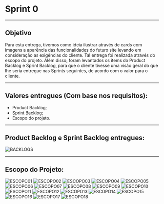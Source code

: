 # Sprint 0 
------------------------------------------------------------------------------------------------------------------------------

## Objetivo
Para esta entrega, tivemos como ideia ilustrar através de cards com imagens a aparência das funcionalidades do futuro site levando em consideração as exigências do cliente. Tal entrega foi realizada através do escopo do projeto. Além disso, foram levantados os items do Product Backlog e Sprint Backlog, para que o cliente tivesse uma visão geral do que lhe seria entregue nas Sprints seguintes, de acordo com o valor para o cliente. 


------------------------------------------------------------------------------------------------------------------------------
## Valores entregues (Com base nos requisitos):

- Product Backlog;
- Sprint Backlog;
-	Escopo do projeto.


------------------------------------------------------------------------------------------------------------------------------

## Product Backlog e Sprint Backlog entregues:

![BACKLOGS](https://github.com/Leo0256/Equipe_Lider-Projeto_Integrador/blob/master/Projeto/Documentos/Imagens/BACKLOGS.png)

------------------------------------------------------------------------------------------------------------------------------

## Escopo do Projeto:

![ESCOPO01](https://github.com/Leo0256/Equipe_Lider-Projeto_Integrador/blob/master/Projeto/Documentos/Imagens/ESCOPO01.jpg)
![ESCOPO02](https://github.com/Leo0256/Equipe_Lider-Projeto_Integrador/blob/master/Projeto/Documentos/Imagens/ESCOPO02.jpg)
![ESCOPO03](https://github.com/Leo0256/Equipe_Lider-Projeto_Integrador/blob/master/Projeto/Documentos/Imagens/ESCOPO03.jpg)
![ESCOPO04](https://github.com/Leo0256/Equipe_Lider-Projeto_Integrador/blob/master/Projeto/Documentos/Imagens/ESCOPO04.jpg)
![ESCOPO05](https://github.com/Leo0256/Equipe_Lider-Projeto_Integrador/blob/master/Projeto/Documentos/Imagens/ESCOPO05.jpg)
![ESCOPO06](https://github.com/Leo0256/Equipe_Lider-Projeto_Integrador/blob/master/Projeto/Documentos/Imagens/ESCOPO06.jpg)
![ESCOPO07](https://github.com/Leo0256/Equipe_Lider-Projeto_Integrador/blob/master/Projeto/Documentos/Imagens/ESCOPO07.jpg)
![ESCOPO08](https://github.com/Leo0256/Equipe_Lider-Projeto_Integrador/blob/master/Projeto/Documentos/Imagens/ESCOPO08.jpg)
![ESCOPO09](https://github.com/Leo0256/Equipe_Lider-Projeto_Integrador/blob/master/Projeto/Documentos/Imagens/ESCOPO09.jpg)
![ESCOPO10](https://github.com/Leo0256/Equipe_Lider-Projeto_Integrador/blob/master/Projeto/Documentos/Imagens/ESCOPO10.jpg)
![ESCOPO11](https://github.com/Leo0256/Equipe_Lider-Projeto_Integrador/blob/master/Projeto/Documentos/Imagens/ESCOPO11.jpg)
![ESCOPO12](https://github.com/Leo0256/Equipe_Lider-Projeto_Integrador/blob/master/Projeto/Documentos/Imagens/ESCOPO12.jpg)
![ESCOPO13](https://github.com/Leo0256/Equipe_Lider-Projeto_Integrador/blob/master/Projeto/Documentos/Imagens/ESCOPO13.jpg)
![ESCOPO14](https://github.com/Leo0256/Equipe_Lider-Projeto_Integrador/blob/master/Projeto/Documentos/Imagens/ESCOPO14.jpg)
![ESCOPO15](https://github.com/Leo0256/Equipe_Lider-Projeto_Integrador/blob/master/Projeto/Documentos/Imagens/ESCOPO15.jpg)
![ESCOPO16](https://github.com/Leo0256/Equipe_Lider-Projeto_Integrador/blob/master/Projeto/Documentos/Imagens/ESCOPO16.jpg)
![ESCOPO17](https://github.com/Leo0256/Equipe_Lider-Projeto_Integrador/blob/master/Projeto/Documentos/Imagens/ESCOPO17.jpg)
![ESCOPO18](https://github.com/Leo0256/Equipe_Lider-Projeto_Integrador/blob/master/Projeto/Documentos/Imagens/ESCOPO18.jpg)
